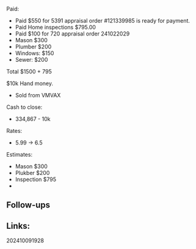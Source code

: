 Paid: 
- Paid $550 for 5391 appraisal order #121339985 is ready for payment.
- Paid Home inspections $795.00
- Paid  $100 for 720 appraisal order 241022029
- Mason $300 
- Plumber $200
- Windows: $150
- Sewer: $200

Total $1500 + 795


$10k Hand money. 
- Sold from VMVAX

Cash to close:
- 334,867 - 10k

Rates:
- 5.99 -> 6.5

Estimates: 
- Mason $300 
- Plukber $200
- Inspection $795
- 
## Follow-ups


## Links: 



202410091928
